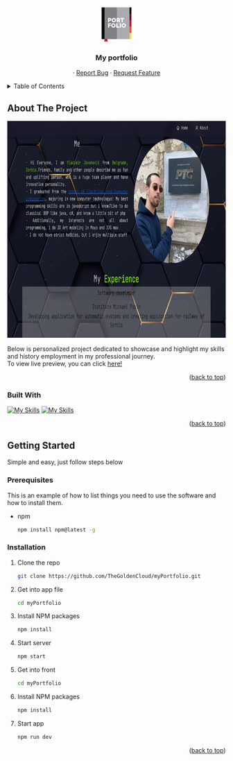 <a name="readme-top"></a>

<br />
<div align="center">
  <a href="https://github.com/TheGoldenCloud/myPortfolio">
    <img src="./src/Assets/portfolio-svgrepo-com.svg" alt="Logo" width="80" height="80">
  </a>

<h3 align="center">My portfolio</h3>

  <p align="center">
    ·
    <a href="https://github.com/TheGoldenCloud/myPortfolio/issues">Report Bug</a>
    ·
    <a href="https://github.com/TheGoldenCloud/myPortfolio/issues">Request Feature</a>
  </p>
</div>



<!-- TABLE OF CONTENTS -->
<details>
  <summary>Table of Contents</summary>
  <ol>
    <li>
      <a href="#about-the-project">About The Project</a>
      <ul>
        <li><a href="#built-with">Built With</a></li>
      </ul>
    </li>
    <li>
      <a href="#getting-started">Getting Started</a>
      <ul>
        <li><a href="#prerequisites">Prerequisites</a></li>
        <li><a href="#installation">Installation</a></li>
      </ul>
    </li>
  </ol>
</details>



<!-- ABOUT THE PROJECT -->
## About The Project

<!-- [![Product Name Screen Shot][product-screenshot]](https://example.com) -->

<!-- <img src="/public/app.png" alt="appImg" width="300" height="500"> -->
<img src="./src/Assets/readmeImg.jpeg" alt="appImg" width="800" height="500">

Below is personalized project dedicated to showcase and highlight my skills and history employment in my professional journey.  
To view live preview, you can click <a href = "https:/thegoldencloud.github.io/myPortfolio/">here!</a>

<p align="right">(<a href="#readme-top">back to top</a>)</p>



### Built With

[![My Skills](https://skillicons.dev/icons?i=react)](https://skillicons.dev)
[![My Skills](https://skillicons.dev/icons?i=bootstrap)](https://skillicons.dev)

<p align="right">(<a href="#readme-top">back to top</a>)</p>

## Getting Started

Simple and easy, just follow steps below

### Prerequisites

This is an example of how to list things you need to use the software and how to install them.
* npm
  ```sh
  npm install npm@latest -g
  ```

### Installation

1. Clone the repo
   ```sh
   git clone https://github.com/TheGoldenCloud/myPortfolio.git
   ```
2. Get into app file
   ```sh
   cd myPortfolio
   ```
3. Install NPM packages
   ```sh
   npm install
   ```
4. Start server
   ```sh
   npm start

5. Get into front
   ```sh
   cd myPortfolio

6. Install NPM packages
   ```sh
   npm install
   ```
7. Start app
   ```sh
   npm run dev
   ```

<p align="right">(<a href="#readme-top">back to top</a>)</p>
